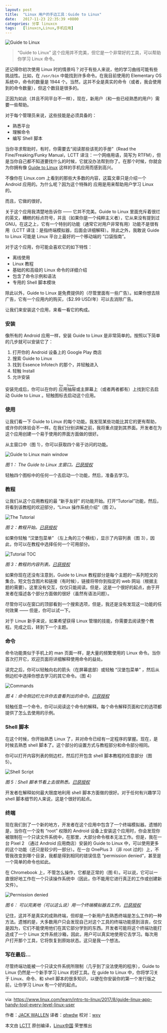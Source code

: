 ```yaml
---
layout: post
title:	"Linux 用户的手边工具：Guide to Linux"
date:	2017-11-23 22:35:39 +0800 
categories:	分享 linuxcn 
tags:	[linuxcn,Linux,手机应用]
---
```



![Guide to Linux](/Asserts/Images//attachment/album/201711/23/223543k8vaw6i2rfeafwy4.png "Guide to Linux")



> 
> “Guide to Linux” 这个应用并不完美，但它是一个非常好的工具，可以帮助你学习 Linux 命令。
> 
> 
> 


还记得你初次使用 Linux 时的情景吗？对于有些人来说，他的学习曲线可能有些挑战性。比如，在 `/usr/bin` 中能找到许多命令。在我目前使用的 Elementary OS 系统中，命令的数量是 1944 个。当然，这并不全是真实的命令（或者，我会使用到的命令数量），但这个数目是很多的。


正因为如此（并且不同平台不一样），现在，新用户（和一些已经熟悉的用户）需要一些帮助。


对于每个管理员来说，这些技能是必须具备的：


* 熟悉平台
* 理解命令
* 编写 Shell 脚本


当你寻求帮助时，有时，你需要去“阅读那些该死的手册”（Read the Fine/Freaking/Funky Manual，LCTT 译注：一个网络用语，简写为 RTFM），但是当你自己都不知道要找什么的时候，它就没办法帮到你了。在那个时候，你就会为你拥有像 [Guide to Linux](https://play.google.com/store/apps/details?id=com.essence.linuxcommands) 这样的手机应用而感到高兴。


不像你在 Linux.com 上看到的那些大多数的内容，这篇文章只是介绍一个 Android 应用的。为什么呢？因为这个特殊的 应用是用来帮助用户学习 Linux 的。


而且，它做的很好。


关于这个应用我清楚地告诉你 —— 它并不完美。Guide to Linux 里面充斥着很烂的英文，糟糕的标点符号，并且（如果你是一个纯粹主义者），它从来没有提到过 GNU。在这之上，它有一个特别的功能（通常它对用户非常有用）功能不是很有用（LCTT 译注：是指终端模拟器，后面会详细解释）。除此之外，我敢说 Guide to Linux 可能是 Linux 平台上最好的一个移动端的 “口袋指南”。


对于这个应用，你可能会喜欢它的如下特性：


* 离线使用
* Linux 教程
* 基础的和高级的 Linux 命令的详细介绍
* 包含了命令示例和语法
* 专用的 Shell 脚本模块


除此以外，Guide to Linux 是免费提供的（尽管里面有一些广告）。如果你想去除广告，它有一个应用内的购买，（$2.99 USD/年）可以去消除广告。


让我们来安装这个应用，来看一看它的构成。


### 安装


像所有的 Android 应用一样，安装 Guide to Linux 是非常简单的。按照以下简单的几步就可以安装它了：


1. 打开你的 Android 设备上的 Google Play 商店
2. 搜索 Guide to Linux
3. 找到 Essence Infotech 的那个，并轻触进入
4. 轻触 Install
5. 允许安装


安装完成后，你可以在你的<ruby> 应用抽屉 <rt>  App Drawer </rt></ruby>或主屏幕上（或者两者都有）上找到它去启动 Guide to Linux 。轻触图标去启动这个应用。


### 使用


让我们看一下 Guide to Linux 的每个功能。我发现某些功能比其它的更有帮助，或许你的体验会不一样。在我们分别讲解之前，我将重点提到其界面。开发者在为这个应用创建一个易于使用的界面方面做的很好。


从主窗口中（图 1），你可以获取四个易于访问的功能。


![Guide to Linux main window](/Asserts/Images//attachment/album/201711/23/223543abnp4ybqzumiim4b.jpg "Guide to Linux main window")


*图 1： The Guide to Linux 主窗口。[已获授权](https://www.linux.com/licenses/category/used-permission)*


轻触四个图标中的任何一个去启动一个功能，然后，准备去学习。


### 教程


让我们从这个应用教程的最 “新手友好” 的功能开始。打开“Tutorial”功能，然后，将看到该教程的欢迎部分，“Linux 操作系统介绍”（图 2）。


![The Tutorial](/Asserts/Images//attachment/album/201711/23/223544klh20ll219g25h69.jpg "The Tutorial")


*图 2：教程开始。[已获授权](https://www.linux.com/licenses/category/used-permission)*


如果你轻触 “汉堡包菜单” （左上角的三个横线），显示了内容列表（图 3），因此，你可以在教程中选择任何一个可用部分。


![Tutorial TOC](/Asserts/Images//attachment/album/201711/23/223544k7ztt49oxx44l94r.jpg "Tutorial TOC")


*图 3：教程的内容列表。[已获授权](https://www.linux.com/licenses/category/used-permission)*


如果你现在还没有注意到，Guide to Linux 教程部分是每个主题的一系列短文的集合。短文包含图片和链接（有时候），链接将带你到指定的 web 网站（根据主题的需要）。这里没有交互，仅仅只能阅读。但是，这是一个很好的起点，由于开发者在描述各个部分方面做的很好（虽然有语法问题）。


尽管你可以在窗口的顶部看到一个搜索选项，但是，我还是没有发现这一功能的任何效果 —— 但是，你可以试一下。


对于 Linux 新手来说，如果希望获得 Linux 管理的技能，你需要去阅读整个教程。完成之后，转到下一个主题。


### 命令


命令功能类似于手机上的 man 页面一样，是大量的频繁使用的 Linux 命令。当你首次打开它，欢迎页面将详细解释使用命令的益处。


读完之后，你可以轻触向右的箭头（在屏幕底部）或轻触 “汉堡包菜单” ，然后从侧边栏中选择你想去学习的其它命令。（图 4）


![Commands](/Asserts/Images//attachment/album/201711/23/223545x51z7ipmwp33fpqm.jpg "Commands")


*图 4：命令侧边栏允许你去查看列出的命令。[已获授权](https://www.linux.com/licenses/category/used-permission)*


轻触任意一个命令，你可以阅读这个命令的解释。每个命令解释页面和它的选项都提供了怎么去使用的示例。


### Shell 脚本


在这个时候，你开始熟悉 Linux 了，并对命令已经有一定程序的掌握。现在，是时候去熟悉 shell 脚本了。这个部分的设置方式与教程部分和命令部分相同。


你可以打开内容列表的侧边栏，然后打开包含 shell 脚本教程的任意部分（图 5）。


![Shell Script](/Asserts/Images//attachment/album/201711/23/223546wsynfson8osga71o.jpg "Shell Script")


*图 5：Shell 脚本节看上去很熟悉。[已获授权](https://www.linux.com/licenses/category/used-permission)*


开发者在解释如何最大限度地利用 shell 脚本方面做的很好。对于任何有兴趣学习 shell 脚本细节的人来说，这是个很好的起点。


### 终端


现在我们到了一个新的地方，开发者在这个应用中包含了一个终端模拟器。遗憾的是，当你在一个没有 “root” 权限的 Android 设备上安装这个应用时，你会发现你被限制在一个只读文件系统中，在那里，大部分命令根本无法工作。但是，我在一台 Pixel 2 （通过 Android 应用商店）安装的 Guide to Linux 中，可以使用更多的这个功能（还只是较少的一部分）。在一台 OnePlus 3 （非 root 过的）上，不管我改变到哪个目录，我都是得到相同的错误信息 “permission denied”，甚至是一个简单的命令也如此。


在 Chromebook 上，不管怎么操作，它都是正常的（图 6）。可以说，它可以一直很好地工作在一个只读操作系统中（因此，你不能用它进行真正的工作或创建新文件）。


![Permission denied](/Asserts/Images//attachment/album/201711/23/223546opizu8xaxpwpv82k.jpg "Permission denied")


*图 6： 可以完美地（可以这么说）用一个终端模拟器去工作。[已获授权](https://www.linux.com/licenses/category/used-permission)*


记住，这并不是真实的成熟终端，但却是一个新用户去熟悉终端是怎么工作的一种方法。遗憾的是，大多数用户只会发现自己对这个工具的终端功能感到沮丧，仅仅是因为，它们不能使用他们在其它部分学到的东西。开发者可能将这个终端功能打造成了一个 Linux 文件系统沙箱，因此，用户可以真实地使用它去学习。每次用户打开那个工具，它将恢复到原始状态。这只是我一个想法。


### 写在最后…


尽管终端功能被一个只读文件系统所限制（几乎到了没法使用的程序），Guide to Linux 仍然是一个新手学习 Linux 的好工具。在 guide to Linux 中，你将学习关于 Linux、命令、和 shell 脚本的很多知识，以便在你安装你的第一个发行版之前，让你学习 Linux 有一个好的起点。




---


via: <https://www.linux.com/learn/intro-to-linux/2017/8/guide-linux-app-handy-tool-every-level-linux-user>


作者：[JACK WALLEN](https://www.linux.com/users/jlwallen) 译者：[qhwdw](https://github.com/qhwdw) 校对：[wxy](https://github.com/wxy)


本文由 [LCTT](https://github.com/LCTT/TranslateProject) 原创编译，[Linux中国](https://linux.cn/) 荣誉推出
